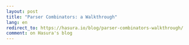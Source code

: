 ```yaml
---
layout: post
title: "Parser Combinators: a Walkthrough"
lang: en
redirect_to: https://hasura.io/blog/parser-combinators-walkthrough/
comment: on Hasura's blog
---
```

